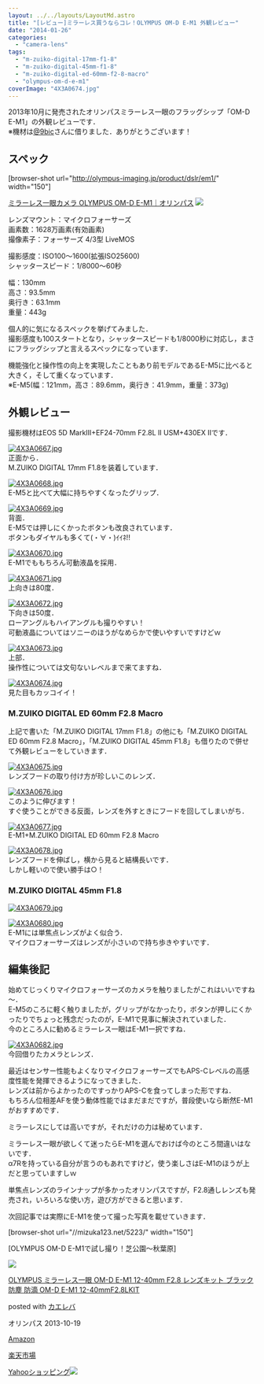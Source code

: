 ```yaml
---
layout: ../../layouts/LayoutMd.astro
title: "[レビュー]ミラーレス買うならコレ！OLYMPUS OM-D E-M1 外観レビュー"
date: "2014-01-26"
categories: 
  - "camera-lens"
tags: 
  - "m-zuiko-digital-17mm-f1-8"
  - "m-zuiko-digital-45mm-f1-8"
  - "m-zuiko-digital-ed-60mm-f2-8-macro"
  - "olympus-om-d-e-m1"
coverImage: "4X3A0674.jpg"
---
```


2013年10月に発売されたオリンパスミラーレス一眼のフラッグシップ「OM-D E-M1」の外観レビューです．  
※機材は[@9bic](https://twitter.com/9bic)さんに借りました．ありがとうございます！

## スペック

\[browser-shot url="http://olympus-imaging.jp/product/dslr/em1/" width="150"\]

[ミラーレス一眼カメラ OLYMPUS OM-D E-M1｜オリンパス](http://olympus-imaging.jp/product/dslr/em1/) [![](http://b.hatena.ne.jp/entry/image/http://olympus-imaging.jp/product/dslr/em1/)](http://b.hatena.ne.jp/entry/http://olympus-imaging.jp/product/dslr/em1/)

レンズマウント：マイクロフォーサーズ  
画素数：1628万画素(有効画素)  
撮像素子：フォーサーズ 4/3型 LiveMOS

撮影感度：ISO100～1600(拡張ISO25600)  
シャッタースピード：1/8000～60秒

幅：130mm  
高さ：93.5mm  
奥行き：63.1mm  
重量：443g

個人的に気になるスペックを挙げてみました．  
撮影感度も100スタートとなり，シャッタースピードも1/8000秒に対応し，まさにフラッグシップと言えるスペックになっています．

機能強化と操作性の向上を実現したこともあり前モデルであるE-M5に比べると大きく，そして重くなっています．  
※E-M5(幅：121mm，高さ：89.6mm，奥行き：41.9mm，重量：373g)

## 外観レビュー

撮影機材はEOS 5D MarkⅢ+EF24-70mm F2.8L II USM+430EX IIです．

[![4X3A0667.jpg](/wp/images/12147107523_e8a5859f13_b.jpg)](http://www.flickr.com/photos/67522130@N08/12147107523/ "4X3A0667.jpg")  
正面から．  
M.ZUIKO DIGITAL 17mm F1.8を装着しています．

[![4X3A0668.jpg](/wp/images/12147110423_fedd80cb10_b.jpg)](http://www.flickr.com/photos/67522130@N08/12147110423/ "4X3A0668.jpg")  
E-M5と比べて大幅に持ちやすくなったグリップ．

[![4X3A0669.jpg](/wp/images/12147529216_6ece3bf519_b.jpg)](http://www.flickr.com/photos/67522130@N08/12147529216/ "4X3A0669.jpg")  
背面．  
E-M5では押しにくかったボタンも改良されています．  
ボタンもダイヤルも多くて(・∀・)ｲｲﾈ!!

[![4X3A0670.jpg](/wp/images/12147273534_428da14f47_b.jpg)](http://www.flickr.com/photos/67522130@N08/12147273534/ "4X3A0670.jpg")  
E-M1でももちろん可動液晶を採用．

[![4X3A0671.jpg](/wp/images/12147534486_3754225424_b.jpg)](http://www.flickr.com/photos/67522130@N08/12147534486/ "4X3A0671.jpg")  
上向きは80度．

[![4X3A0672.jpg](/wp/images/12147536826_1f92a66512_b.jpg)](http://www.flickr.com/photos/67522130@N08/12147536826/ "4X3A0672.jpg")  
下向きは50度．  
ローアングルもハイアングルも撮りやすい！  
可動液晶についてはソニーのほうがなめらかで使いやすいですけどｗ

[![4X3A0673.jpg](/wp/images/12146872625_ae8e9e54d4_b.jpg)](http://www.flickr.com/photos/67522130@N08/12146872625/ "4X3A0673.jpg")  
上部．  
操作性については文句ないレベルまで来てますね．

[![4X3A0674.jpg](/wp/images/12146874835_405c5d4084_b.jpg)](http://www.flickr.com/photos/67522130@N08/12146874835/ "4X3A0674.jpg")  
見た目もカッコイイ！

### M.ZUIKO DIGITAL ED 60mm F2.8 Macro

上記で書いた「M.ZUIKO DIGITAL 17mm F1.8」の他にも「M.ZUIKO DIGITAL ED 60mm F2.8 Macro」，「M.ZUIKO DIGITAL 45mm F1.8」も借りたので併せて外観レビューをしていきます．

[![4X3A0675.jpg](/wp/images/12147286784_14cbbbd32b_b.jpg)](http://www.flickr.com/photos/67522130@N08/12147286784/ "4X3A0675.jpg")  
レンズフードの取り付け方が珍しいこのレンズ．

[![4X3A0676.jpg](/wp/images/12147288754_06f060af4c_b.jpg)](http://www.flickr.com/photos/67522130@N08/12147288754/ "4X3A0676.jpg")  
このように伸びます！  
すぐ使うことができる反面，レンズを外すときにフードを回してしまいがち．

[![4X3A0677.jpg](/wp/images/12147291194_2a2c2ca18d_b.jpg)](http://www.flickr.com/photos/67522130@N08/12147291194/ "4X3A0677.jpg")  
E-M1+M.ZUIKO DIGITAL ED 60mm F2.8 Macro

[![4X3A0678.jpg](/wp/images/12146884115_533366cefc_b.jpg)](http://www.flickr.com/photos/67522130@N08/12146884115/ "4X3A0678.jpg")  
レンズフードを伸ばし，横から見ると結構長いです．  
しかし軽いので使い勝手は○！

### M.ZUIKO DIGITAL 45mm F1.8

[![4X3A0679.jpg](/wp/images/12147137623_daf1a5de1f_b.jpg)](http://www.flickr.com/photos/67522130@N08/12147137623/ "4X3A0679.jpg")

[![4X3A0680.jpg](/wp/images/12147139763_a1a48bd3e8_b.jpg)](http://www.flickr.com/photos/67522130@N08/12147139763/ "4X3A0680.jpg")  
E-M1には単焦点レンズがよく似合う．  
マイクロフォーサーズはレンズが小さいので持ち歩きやすいです．

## 編集後記

始めてじっくりマイクロフォーサーズのカメラを触りましたがこれはいいですね～．  
E-M5のころに軽く触りましたが，グリップがなかったり，ボタンが押しにくかったりでちょっと残念だったのが，E-M1で見事に解決されていました．  
今のところ人に勧めるミラーレス一眼はE-M1一択ですね．

[![4X3A0682.jpg](/wp/images/12147303594_e1531e2675_b.jpg)](http://www.flickr.com/photos/67522130@N08/12147303594/ "4X3A0682.jpg")  
今回借りたカメラとレンズ．

最近はセンサー性能もよくなりマイクロフォーサーズでもAPS-Cレベルの高感度性能を発揮できるようになってきました．  
レンズは前からよかったのですっかりAPS-Cを食ってしまった形ですね．  
もちろん位相差AFを使う動体性能ではまだまだですが，普段使いなら断然E-M1がおすすめです．

ミラーレスにしては高いですが，それだけの力は秘めています．

ミラーレス一眼が欲しくて迷ったらE-M1を選んでおけば今のところ間違いはないです．  
α7Rを持っている自分が言うのもあれですけど，使う楽しさはE-M1のほうが上だと思っていますしｗ

単焦点レンズのラインナップが多かったオリンパスですが，F2.8通しレンズも発売され，いろいろな使い方，遊び方ができると思います．

次回記事では実際にE-M1を使って撮った写真を載せていきます．

\[browser-shot url="//mizuka123.net/5223/" width="150"\]

[OLYMPUS OM-D E-M1で試し撮り！芝公園～秋葉原]

[![](/wp/images/41QkiMoYtqL._SL160_.jpg)](https://www.amazon.co.jp/exec/obidos/ASIN/B00EY6AV3W/mizuka123-22/ref=nosim/)

[OLYMPUS ミラーレス一眼 OM-D E-M1 12-40mm F2.8 レンズキット ブラック 防塵 防滴 OM-D E-M1 12-40mmF2.8LKIT](https://www.amazon.co.jp/exec/obidos/ASIN/B00EY6AV3W/mizuka123-22/ref=nosim/)

posted with [カエレバ](http://kaereba.com)

オリンパス 2013-10-19

[Amazon](http://www.amazon.co.jp/gp/search?keywords=OM-D%20E-M1&__mk_ja_JP=%83J%83%5E%83J%83i&tag=mizuka123-22 "アマゾン")

[楽天市場](http://hb.afl.rakuten.co.jp/hgc/032b53ee.4b34c5ee.0f4a541e.f440145e/?pc=http%3A%2F%2Fsearch.rakuten.co.jp%2Fsearch%2Fmall%2FOM-D%2520E-M1%2F-%2Ff.1-p.1-s.1-sf.0-st.A-v.2%3Fx%3D0%26scid%3Daf_ich_link_urltxt%26m%3Dhttp%3A%2F%2Fm.rakuten.co.jp%2F "楽天市場")

[Yahooショッピング![](//ad.jp.ap.valuecommerce.com/servlet/gifbanner?sid=3066752&pid=881990642)](//ck.jp.ap.valuecommerce.com/servlet/referral?sid=3066752&pid=881990642&vc_url=http%3A%2F%2Fshopping.search.yahoo.co.jp%2Fsearch%3FuIv%3Don%26ei%3DUTF-8%26tab_ex%3Dcommerce%26slider%3D0%26va%3DOM-D%2520E-M1 "Yahooショッピング")
